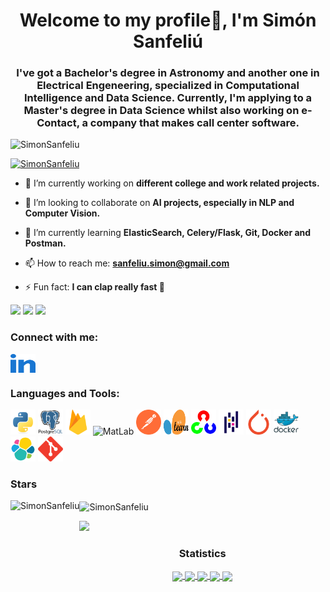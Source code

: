 <h1 align="center">Welcome to my profile👋, I'm Simón Sanfeliú</h1>
<h3 align="center">I've got a Bachelor's degree in Astronomy and another one in Electrical Engeneering, specialized in Computational Intelligence and Data Science. Currently, I'm applying to a Master's degree in Data Science whilst also working on e-Contact, a company that makes call center software.</h3>
<p align="left"> <img src="https://komarev.com/ghpvc/?username=SimonSanfeliu&label=Profile%20views&color=0e75b6&style=flat" alt="SimonSanfeliu" /> </p>

<p align="left"> <a href="https://github.com/ryo-ma/github-profile-trophy"><img src="https://github-profile-trophy.vercel.app/?username=SimonSanfeliu&theme=" alt="SimonSanfeliu" /></a> </p>

- 🔭 I’m currently working on **different college and work related projects.**
- 👯 I’m looking to collaborate on **AI projects, especially in NLP and Computer Vision.**
- 🌱 I’m currently learning **ElasticSearch, Celery/Flask, Git, Docker and Postman.**

- 📫 How to reach me: **sanfeliu.simon@gmail.com**
- ⚡ Fun fact: **I can clap really fast 👏**

<div> <a href="https://www.linkedin.com/in/Simón Sanfeliú Álvarez" target="_blank"><img src="https://img.shields.io/badge/LinkedIn-0077B5?style=for-the-badge&logo=linkedin&logoColor=white" target="_blank"></a>
<a href="https://github.com/SimonSanfeliu" target="_blank"><img src="https://img.shields.io/badge/GitHub-100000?style=for-the-badge&logo=github&logoColor=white" target="_blank"></a>
<a href = "mailto:sanfeliu.simon@gmail.com"><img src="https://img.shields.io/badge/-Gmail-%23333?style=for-the-badge&logo=gmail&logoColor=white" target="_blank"></a>
</div><h3 align="left">Connect with me:</h3>
<p align="left">
<a href="https://linkedin.com/in/Simón Sanfeliú Álvarez" target="blank"><img align="center" src="https://raw.githubusercontent.com/teamedwardforever/Readme-Generator/71f25dd8b98329b168142a6b782a107b75eab178/svg/Social/linked-in-alt.svg" alt="Simón Sanfeliú Álvarez" height="30" width="40" /></a></p>

<h3 align="left">Languages and Tools:</h3>
<p align="left">
<img src="https://raw.githubusercontent.com/teamedwardforever/Readme-Generator/71f25dd8b98329b168142a6b782a107b75eab178/svg/Skills/Languages/python-original.svg" alt="Python" width="40" height="40"/>
<img src="https://raw.githubusercontent.com/teamedwardforever/Readme-Generator/71f25dd8b98329b168142a6b782a107b75eab178/svg/Skills/Database/postgresql-original-wordmark.svg" alt="Postgresql" width="40" height="40"/>
<img src="https://raw.githubusercontent.com/teamedwardforever/Readme-Generator/71f25dd8b98329b168142a6b782a107b75eab178/svg/Skills/BackendService/firebase-icon.svg" alt="Firebase" width="40" height="40"/>
<img src="https://dl.dropboxusercontent.com/s/6e7hk06wzjp3j52/Matlab_Logo.png" alt="MatLab" width="40" height="40"/>
<img src="https://raw.githubusercontent.com/teamedwardforever/Readme-Generator/71f25dd8b98329b168142a6b782a107b75eab178/svg/Skills/Software/getpostman-icon.svg" alt="Postman" width="40" height="40"/>
<img src="https://raw.githubusercontent.com/teamedwardforever/Readme-Generator/71f25dd8b98329b168142a6b782a107b75eab178/svg/Skills/ML/Scikit_learn_logo_small.svg" alt="Scikit" width="40" height="40"/>
<img src="https://raw.githubusercontent.com/teamedwardforever/Readme-Generator/71f25dd8b98329b168142a6b782a107b75eab178/svg/Skills/ML/opencv-icon.svg" alt="Opencv" width="40" height="40"/>
<img src="https://raw.githubusercontent.com/teamedwardforever/Readme-Generator/71f25dd8b98329b168142a6b782a107b75eab178/svg/Skills/ML/pandas-original.svg" alt="Pandas" width="40" height="40"/>
<img src="https://raw.githubusercontent.com/teamedwardforever/Readme-Generator/71f25dd8b98329b168142a6b782a107b75eab178/svg/Skills/ML/pytorch-icon.svg" alt="Pytorch" width="40" height="40"/>
<img src="https://raw.githubusercontent.com/teamedwardforever/Readme-Generator/71f25dd8b98329b168142a6b782a107b75eab178/svg/Skills/Devops/docker-original-wordmark.svg" alt="Docker" width="40" height="40"/>
<img src="https://raw.githubusercontent.com/teamedwardforever/Readme-Generator/71f25dd8b98329b168142a6b782a107b75eab178/svg/Skills/Database/elastic-icon.svg" alt="ElasticSearch" width="40" height="40"/>
<img src="https://raw.githubusercontent.com/teamedwardforever/Readme-Generator/71f25dd8b98329b168142a6b782a107b75eab178/svg/Skills/Other/git-scm-icon.svg" alt="Git" width="40" height="40"/>
</p>

<h3 align="left">Stars</h3>
<img align="left" height="180em" src="https://github-readme-stats.vercel.app/api/top-langs/?username=SimonSanfeliu&langs_count=8&theme=highcontrast" alt=SimonSanfeliu />

<p><img align="center" height="180em" src="https://github-readme-streak-stats.herokuapp.com/?user=SimonSanfeliu&theme=highcontrast" alt="SimonSanfeliu" /></p>

<img src="https://user-images.githubusercontent.com/73097560/115834477-dbab4500-a447-11eb-908a-139a6edaec5c.gif"><h3 align="center">Statistics</h3>
<div align="center">
<a href="https://github.com/SimonSanfeliu">
<img align="center" src="http://github-profile-summary-cards.vercel.app/api/cards/stats?username=SimonSanfeliu&theme=2077" height="180em" />
<img align="center" src="http://github-profile-summary-cards.vercel.app/api/cards/most-commit-language?username=SimonSanfeliu&theme=2077" height="180em" />
<img align="center" src="http://github-profile-summary-cards.vercel.app/api/cards/repos-per-language?username=SimonSanfeliu&theme=2077" height="180em" />
<img align="center" src="http://github-profile-summary-cards.vercel.app/api/cards/productive-time?username=SimonSanfeliu&theme=2077" height="180em" />
<img align="center" src="http://github-profile-summary-cards.vercel.app/api/cards/profile-details?username=SimonSanfeliu&theme=2077" height="180em" />
</div>
